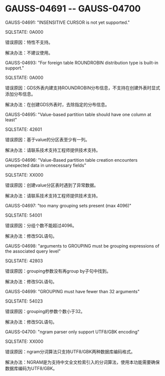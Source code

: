# GAUSS-04691 -- GAUSS-04700<a name="ZH-CN_TOPIC_0302073273"></a>

GAUSS-04691: "INSENSITIVE CURSOR is not yet supported."

SQLSTATE: 0A000

错误原因：特性不支持。

解决办法：不建议使用。

GAUSS-04693: "For foreign table ROUNDROBIN distribution type is built-in support."

SQLSTATE: 0A000

错误原因：GDS外表内建支持ROUNDROBIN分布信息，不支持在创建外表时显式添加分布信息。

解决办法：在创建GDS外表时，去除指定的分布信息。

GAUSS-04695: "Value-based partition table should have one column at least"

SQLSTATE: 42601

错误原因：基于value的分区表至少有一列。

解决办法：请联系技术支持工程师提供技术支持。

GAUSS-04696: "Value-Based partition table creation encounters unexpected data in unnecessary fields"

SQLSTATE: XX000

错误原因：创建value分区表时遇到了异常数据。

解决办法：请联系技术支持工程师提供技术支持。

GAUSS-04697: "too many grouping sets present \(max 4096\)"

SQLSTATE: 54001

错误原因：分组个数不能超过4096。

解决办法：修改SQL语句。

GAUSS-04698: "arguments to GROUPING must be grouping expressions of the associated query level"

SQLSTATE: 42803

错误原因：grouping参数没有再group by子句中找到。

解决办法：修改SQL语句。

GAUSS-04699: "GROUPING must have fewer than 32 arguments"

SQLSTATE: 54023

错误原因：grouping的参数个数小于32。

解决办法：修改SQL语句。

GAUSS-04700: "ngram parser only support UTF8/GBK encoding"

SQLSTATE: XX000

错误原因：ngram分词算法只支持UTF8/GBK两种数据库编码格式。

解决办法：NGRAM是为支持中文全文检索引入的分词算法，使用本功能需要确保数据库编码为UTF8/GBK。


